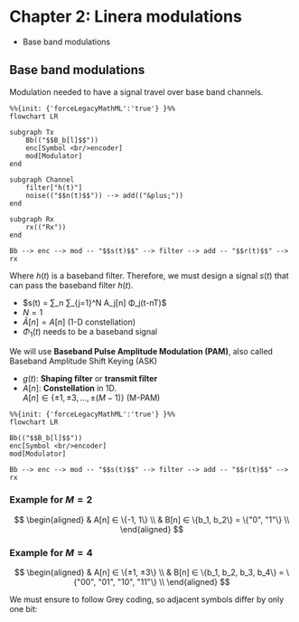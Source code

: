 # Chapter 2: Linera modulations

* Base band modulations

## Base band modulations

Modulation needed to have a signal travel over base band channels.

```mermaid
%%{init: {'forceLegacyMathML':'true'} }%%
flowchart LR

subgraph Tx
    Bb(("$$B_b[l]$$"))
    enc[Symbol <br/>encoder]
    mod[Modulator]
end

subgraph Channel
    filter["h(t)"]
    noise(("$$n(t)$$")) --> add(("&plus;"))
end

subgraph Rx
    rx(("Rx"))
end

Bb --> enc --> mod -- "$$s(t)$$" --> filter --> add -- "$$r(t)$$" --> rx
```

Where $h(t)$ is a baseband filter. Therefore, we must design a signal $s(t)$ that can pass the
baseband filter $h(t)$.

* $s(t) = ∑_n ∑_{j=1}^N A_j[n] Φ_j(t-nT)$
* $N=1$
* $\bar{A}[n] = A[n]$ (1-D constellation)
* $Φ_1(t)$ needs to be a baseband signal

We will use **Baseband Pulse Amplitude Modulation (PAM)**, also called Baseband Amplitude Shift Keying (ASK)

* $g(t)$: **Shaping filter** or **transmit filter**
* $A[n]$: **Constellation** in 1D.  
  $A[n] ∈ \{±1, ±3, …, ±(M-1)\}$ (M-PAM)

```mermaid
%%{init: {'forceLegacyMathML':'true'} }%%
flowchart LR

Bb(("$$B_b[l]$$"))
enc[Symbol <br/>encoder]
mod[Modulator]

Bb --> enc --> mod -- "$$s(t)$$" --> filter --> add -- "$$r(t)$$" --> rx
```

### Example for $M=2$

$$
\begin{aligned}
    & A[n] ∈ \{-1, 1\} \\
    & B[n] ∈ \{b_1, b_2\} = \{"0", "1"\} \\
\end{aligned}
$$

### Example for $M=4$

$$
\begin{aligned}
    &  A[n] ∈ \{±1, ±3\} \\
    &  B[n] ∈ \{b_1, b_2, b_3, b_4\} = \{"00", "01", "10", "11"\} \\
\end{aligned}
$$

We must ensure to follow Grey coding, so adjacent symbols differ by only one bit:
